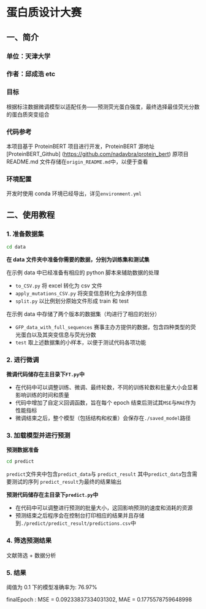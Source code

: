 # 蛋白质设计大赛

## 一、简介

### 单位：天津大学

### 作者：邱成浩 etc

### 目标

根据标注数据微调模型以适配任务——预测荧光蛋白强度，最终选择最佳荧光分数的蛋白质突变组合

### 代码参考

本项目基于 ProteinBERT 项目进行开发，ProteinBERT 源地址[ProteinBERT_Github] (https://github.com/nadavbra/protein_bert)
原项目 README.md 文件存储在`origin_README.md`中，以便于查看

### 环境配置

开发时使用 conda 环境已经导出，详见`environment.yml`

## 二、使用教程

### 1. 准备数据集

```bash
cd data
```

**在 data 文件夹中准备你需要的数据，分别为训练集和测试集**

在示例 data 中已经准备有相应的 python 脚本来辅助数据的处理

- `to_CSV.py` 将 excel 转化为 csv 文件
- `apply_mutations_CSV.py` 将突变信息转化为全序列信息
- `split.py` 以比例划分原始文件形成 train 和 test

在示例 data 中存储了两个版本的数据集（均进行了相应的划分）

- `GFP_data_with_full_sequences` 赛事主办方提供的数据，包含四种类型的荧光蛋白以及其突变信息与荧光分数
- `test` 取上述数据集的小样本，以便于测试代码各项功能

### 2. 进行微调

**微调代码储存在主目录下`FT.py`中**

- 在代码中可以调整训练、微调、最终轮数，不同的训练轮数和批量大小会显著影响训练的时间和质量
- 代码中增加了自定义回调函数，旨在每个 epoch 结束后测试其`MSE`与`MAE`作为性能指标
- 微调结束之后，整个模型（包括结构和权重）会保存在`./saved_model`路径

### 3. 加载模型并进行预测

**预测数据准备**

```bash
cd predict
```

`predict`文件夹中包含`predict_data`与 `predict_result`
其中`predict_data`包含需要测试的序列
`predict_result`为最终的结果输出

**预测代码储存在主目录下`predict.py`中**

- 在代码中可以调整进行预测的批量大小，这回影响预测的速度和消耗的资源
- 预测结束之后程序会在控制台打印相应的结果并且存储到`./predict/predict_result/predictions.csv`中

### 4. 筛选预测结果

文献筛选 + 数据分析

### 5. 结果

阈值为 0.1 下的模型准确率为: 76.97%

finalEpoch : MSE = 0.09233837334031302, MAE = 0.1775578759648998

